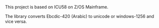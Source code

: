 

This project is based on ICU58 on Z/OS Mainframe.

The library converts Ebcdic-420 (Arabic) to unicode or windows-1256 and vice versa.

